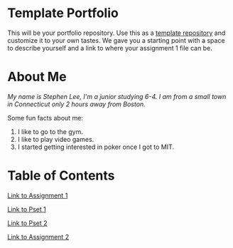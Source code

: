 # Template Portfolio
This will be your portfolio repository. Use this as a [template repository](https://docs.github.com/en/repositories/creating-and-managing-repositories/creating-a-template-repository) and customize it to your own tastes. We gave you a starting point with a space to describe yourself and a link to where your assignment 1 file can be.

# About Me
*My name is Stephen Lee, I'm a junior studying 6-4.
I am from a small town in Connecticut only 2 hours away from Boston.*

Some fun facts about me:
1. I like to go to the gym.
2. I like to play video games.
3. I started getting interested in poker once I got to MIT.

# Table of Contents
[Link to Assignment 1](assignments/assignment1.md)

[Link to Pset 1](assignments/pset1.md)

[Link to Pset 2](assignments/pset2.md)

[Link to Assignment 2](assignment/assignmenet2.md)